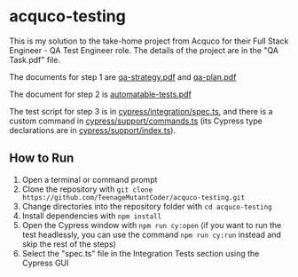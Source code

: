 # acquco-testing

This is my solution to the take-home project from Acquco for their Full Stack Engineer - QA Test Engineer role. The details of the project are in the "QA Task.pdf" file.

The documents for step 1 are [qa-strategy.pdf](qa-strategy.pdf) and [qa-plan.pdf](qa-plan.pdf)

The document for step 2 is [automatable-tests.pdf](automatable-tests.pdf)

The test script for step 3 is in [cypress/integration/spec.ts](cypress/integration/spec.ts), and there is a custom command in [cypress/support/commands.ts](cypress/support/commands.ts) (its Cypress type declarations are in [cypress/support/index.ts](cypress/support/index.ts)).

## How to Run

1. Open a terminal or command prompt
2. Clone the repository with `git clone https://github.com/TeenageMutantCoder/acquco-testing.git`
3. Change directories into the repository folder with `cd acquco-testing`
4. Install dependencies with `npm install`
5. Open the Cypress window with `npm run cy:open` (if you want to run the test headlessly, you can use the command `npm run cy:run` instead and skip the rest of the steps)
6. Select the "spec.ts" file in the Integration Tests section using the Cypress GUI
